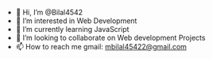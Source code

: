 - 👋 Hi, I’m @Bilal4542
- 👀 I’m interested in Web Development
- 🌱 I’m currently learning JavaScript
- 💞️ I’m looking to collaborate on Web development Projects
- 📫 How to reach me gmail: mbilal45422@gmail.com

<!---
Bilal4542/Bilal4542 is a ✨ special ✨ repository because its `README.md` (this file) appears on your GitHub profile.
You can click the Preview link to take a look at your changes.
--->
